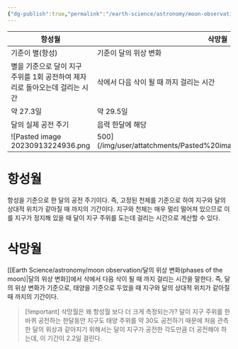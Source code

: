 ```yaml
---
{"dg-publish":true,"permalink":"/earth-science/astronomy/moon-observation/moon-s-rotation-period/","tags":["earth"]}
---
```


| 항성월                                                                      | 삭망월                                  |
| --------------------------------------------------------------------------- | --------------------------------------- |
| 기준이 별(항성)                                                             | 기준이 달의 위상 변화                   |
| 별을 기준으로 달이 지구 주위를 1회 공전하여 제자리로 돌아오는데 걸리는 시간 | 삭에서 다음 삭이 될 때 까지 걸리는 시간 |
| 약 27.3일                                                                   | 약 29.5일                               |
| 달의 실제 공전 주기                                                         | 음력 한달에 해당                        |
![Pasted image 20230913224936.png|500](/img/user/attatchments/Pasted%20image%2020230913224936.png)
# 항성월
항성을 기준으로 한 달의 공전 주기이다. 즉, 고정된 천체를 기준으로 하여 지구와 달의 상대적 위치가 같아질 때 까지의 기간이다. 지구와 천체는 매우 멀리 떨어져 있으므로 이를 지구가 정지해 있을 때 달이 지구 주위를 도는데 걸리는 시간으로 계산할 수 있다.
# 삭망월
[[Earth Science/astronomy/moon observation/달의 위상 변화(phases of the moon)\|달의 위상 변화]]에서 삭에서 다음 삭이 될 때 까지 걸리는 시간을 말한다. 즉, 달의 위상 변화가 기준으로, 태양을 기준으로 두었을 때 지구와 달의 상대적 위치가 같아질 때 까지의 기간이다.

>[!important] 삭망월은 왜 항성월 보다 더 크게 측정되는가?
>달이 지구 주위를 한바퀴 공전하는 한달동안 지구도 태양 주위를 약 30도 공전하기 때문에 처음 관측한 달의 위상과 같아지기 위해서는 달이 지구가 공전한 각도만큼 더 공전해야 하는데, 이 기간이 2.2일 걸린다.
